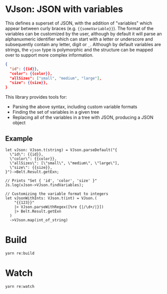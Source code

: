 # VJson: JSON with variables

This defines a superset of JSON, with the addition of "variables"
which appear between curly braces (e.g. `{{someVariable}}`). The
format of the variables can be customized by the user, although by
default it will parse an alphanuxmeric identifier which can start with
a letter or underscore and subsequently contain any letter, digit or
`_`. Although by default variables are strings, the `vjson` type is
polymorphic and the structure can be mapped over to support more
complex information.

```json
{
  "id": {{id}},
  "color": {{color}},
  "allSizes": ["small", "medium", "large"],
  "size": {{size}},
}
```

This library provides tools for:

* Parsing the above syntax, including custom variable formats
* Finding the set of variables in a given tree
* Replacing all of the variables in a tree with JSON, producing a JSON object

## Example

```reason
let vJson: VJson.t(string) = VJson.parseDefault("{
  \"id\": {{id}},
  \"color\": {{color}},
  \"allSizes\": [\"small\", \"medium\", \"large\"],
  \"size\": {{size}},
}")->Belt.Result.getExn;

// Prints "Set { 'id', 'color', 'size' }"
Js.log(vJson->VJson.findVariables);

// Customizing the variable format to integers
let vJsonWithInts: VJson.t(int) = VJson.(
    "{{123}}"
    |> VJson.parseWithRegex([%re {|/\d+/|}])
    |> Belt.Result.getExn
  )
  ->VJson.map(int_of_string)
```

# Build
```
yarn re:build
```

# Watch

```
yarn re:watch
```
